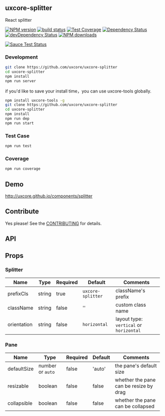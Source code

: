 ## uxcore-splitter

React splitter

[![NPM version][npm-image]][npm-url]
[![build status][travis-image]][travis-url]
[![Test Coverage][coveralls-image]][coveralls-url]
[![Dependency Status][dep-image]][dep-url]
[![devDependency Status][devdep-image]][devdep-url] 
[![NPM downloads][downloads-image]][npm-url]

[![Sauce Test Status][sauce-image]][sauce-url]

[npm-image]: http://img.shields.io/npm/v/uxcore-splitter.svg?style=flat-square
[npm-url]: http://npmjs.org/package/uxcore-splitter
[travis-image]: https://img.shields.io/travis/uxcore/uxcore-splitter.svg?style=flat-square
[travis-url]: https://travis-ci.org/uxcore/uxcore-splitter
[coveralls-image]: https://img.shields.io/coveralls/uxcore/uxcore-splitter.svg?style=flat-square
[coveralls-url]: https://coveralls.io/r/uxcore/uxcore-splitter?branch=master
[dep-image]: http://img.shields.io/david/uxcore/uxcore-splitter.svg?style=flat-square
[dep-url]: https://david-dm.org/uxcore/uxcore-splitter
[devdep-image]: http://img.shields.io/david/dev/uxcore/uxcore-splitter.svg?style=flat-square
[devdep-url]: https://david-dm.org/uxcore/uxcore-splitter#info=devDependencies
[downloads-image]: https://img.shields.io/npm/dm/uxcore-splitter.svg
[sauce-image]: https://saucelabs.com/browser-matrix/uxcore-splitter.svg
[sauce-url]: https://saucelabs.com/u/uxcore-splitter


### Development

```sh
git clone https://github.com/uxcore/uxcore-splitter
cd uxcore-splitter
npm install
npm run server
```

if you'd like to save your install time，you can use uxcore-tools globally.

```sh
npm install uxcore-tools -g
git clone https://github.com/uxcore/uxcore-splitter
cd uxcore-splitter
npm install
npm run dep
npm run start
```

### Test Case

```sh
npm run test
```

### Coverage

```sh
npm run coverage
```

## Demo

http://uxcore.github.io/components/splitter

## Contribute

Yes please! See the [CONTRIBUTING](https://github.com/uxcore/uxcore/blob/master/CONTRIBUTING.md) for details.

## API

## Props

### Splitter

| Name | Type | Required | Default | Comments |
|---|---|---|---|---|
|prefixCls|string|true|`uxcore-splitter`|className's prefix|
|className|string|false|''|custom class name|
|orientation|string|false|`horizontal`|layout type: `vertical` or `horizontal`|

### Pane

| Name | Type | Required | Default | Comments |
|---|---|---|---|---|
|defaultSize|number or `auto`|false|'auto'|the pane's default size|
|resizable|boolean|false|false|whether the pane can be resize by drag|
|collapsible|boolean|false|false|whether the pane can be collapsed|

